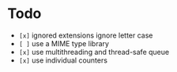 # Todo

* `[x]` ignored extensions ignore letter case
* `[ ]` use a MIME type library
* `[x]` use multithreading and thread-safe queue
* `[x]` use individual counters
